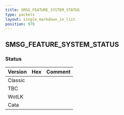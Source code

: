 ```yaml
---
title: SMSG_FEATURE_SYSTEM_STATUS
type: packets
layout: single_markdown_in_list
position: 970
---
```


## SMSG_FEATURE_SYSTEM_STATUS

### Status

Version | Hex | Comment
---------- | ---------- | ---------- 
Classic |  |  
TBC |  |  
WotLK |  |  
Cata |  |  
